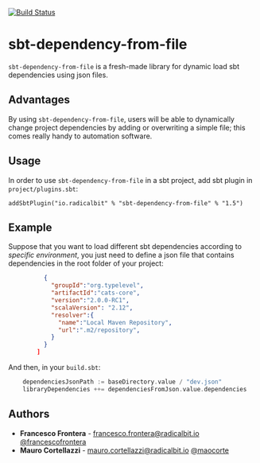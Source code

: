[![Build Status](https://travis-ci.org/radicalbit/sbt-dependency-from-file.svg?branch=master)](https://travis-ci.org/radicalbit/sbt-dependency-from-file)

# sbt-dependency-from-file
`sbt-dependency-from-file` is a fresh-made library for dynamic load sbt dependencies using json files.

## Advantages

By using `sbt-dependency-from-file`, users will be able to dynamically change project dependencies by adding or overwriting a simple file; this comes really handy to automation software.

## Usage

In order to use `sbt-dependency-from-file` in a sbt project, add sbt plugin in `project/plugins.sbt`: 
    
    addSbtPlugin("io.radicalbit" % "sbt-dependency-from-file" % "1.5")
    
## Example

Suppose that you want to load different sbt dependencies according to *specific environment*, you just need to define a json file that contains dependencies in the root folder of your project:

```json [
          {
            "groupId":"org.typelevel",
            "artifactId":"cats-core",
            "version":"2.0.0-RC1",
            "scalaVersion": "2.12",
            "resolver":{
              "name":"Local Maven Repository",
              "url":".m2/repository",
            }
          }
        ]
```
And then, in your `build.sbt`:
    
```scala 
    dependenciesJsonPath := baseDirectory.value / "dev.json"
    libraryDependencies ++= dependenciesFromJson.value.dependencies
```    
    
## Authors
* **Francesco Frontera** - [francesco.frontera@radicalbit.io](mailto:francesco.frontera@radicalbit.io) [@francescofrontera](https://github.com/francescofrontera)
* **Mauro Cortellazzi** - [mauro.cortellazzi@radicalbit.io](mailto:mauro.cortellazzi@radicalbit.io) [@maocorte](https://github.com/maocorte)    
